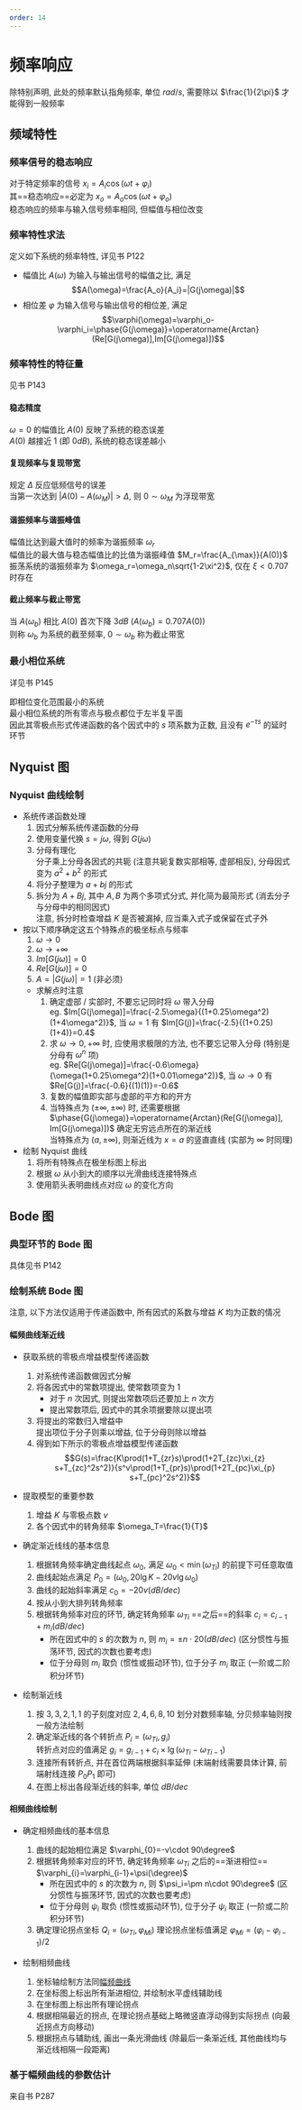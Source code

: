 ```yaml
---
order: 14
---
```


# 频率响应
除特别声明, 此处的频率默认指角频率, 单位 $rad/s$, 需要除以 $\frac{1}{2\pi}$ 才能得到一般频率

## 频域特性
### 频率信号的稳态响应
对于特定频率的信号 $x_i=A_i\cos(\omega t+\varphi_i)$  
其==稳态响应==必定为 $x_o=A_o\cos(\omega t+\varphi_o)$  
稳态响应的频率与输入信号频率相同, 但幅值与相位改变

### 频率特性求法
定义如下系统的频率特性, 详见书 P122

* 幅值比 $A(\omega)$ 为输入与输出信号的幅值之比, 满足
$$A(\omega)=\frac{A_o}{A_i}=|G(j\omega)|$$  
* 相位差 $\varphi$ 为输入信号与输出信号的相位差, 满足
$$\varphi(\omega)=\varphi_o-\varphi_i=\phase{G(j\omega)}=\operatorname{Arctan}(Re[G(j\omega)],Im[G(j\omega)])$$

### 频率特性的特征量
见书 P143

#### 稳态精度
$\omega=0$ 的幅值比 $A(0)$ 反映了系统的稳态误差  
$A(0)$ 越接近 $1$ (即 $0dB$), 系统的稳态误差越小

#### 复现频率与复现带宽
规定 $\Delta$ 反应低频信号的误差  
当第一次达到 $|A(0)-A(\omega_M)|>\Delta$, 则 $0\sim \omega_M$ 为浮现带宽 

#### 谐振频率与谐振峰值
幅值比达到最大值时的频率为谐振频率 $\omega_r$  
幅值比的最大值与稳态幅值比的比值为谐振峰值 $M_r=\frac{A_{\max}}{A(0)}$  
振荡系统的谐振频率为 $\omega_r=\omega_n\sqrt{1-2\xi^2}$, 仅在 $\xi<0.707$ 时存在

#### 截止频率与截止带宽
当 $A(\omega_b)$ 相比 $A(0)$ 首次下降 $3dB$ ($A(\omega_b)=0.707A(0)$)  
则称 $\omega_b$ 为系统的截至频率, $0\sim\omega_b$ 称为截止带宽

### 最小相位系统
详见书 P145

即相位变化范围最小的系统  
最小相位系统的所有零点与极点都位于左半复平面  
因此其零极点形式传递函数的各个因式中的 $s$ 项系数为正数, 且没有 $e^{-\tau s}$ 的延时环节

## Nyquist 图
### Nyquist 曲线绘制
* 系统传递函数处理
    1. 因式分解系统传递函数的分母
    1. 使用变量代换 $s=j\omega$, 得到 $G(j\omega)$
    1. 分母有理化  
    分子乘上分母各因式的共轭 (注意共轭复数实部相等, 虚部相反), 分母因式变为 $a^2+b^2$ 的形式
    1. 将分子整理为 $a+bj$ 的形式
    1. 拆分为 $A+Bj$, 其中 $A, B$ 为两个多项式分式, 并化简为最简形式 (消去分子与分母中的相同因式)  
    注意, 拆分时检查增益 $K$ 是否被漏掉, 应当乘入式子或保留在式子外
* 按以下顺序确定这五个特殊点的极坐标点与频率 
    1. $\omega\to 0$
    1. $\omega\to +\infty$
    1. $Im[G(j\omega)]=0$
    1. $Re[G(j\omega)]=0$
    1. $A=|G(j\omega)|=1$ (非必须)
    * 求解点时注意
        1. 确定虚部 / 实部时, 不要忘记同时将 $\omega$ 带入分母  
        eg. $Im[G(j\omega)]=\frac{-2.5\omega}{(1+0.25\omega^2)(1+4\omega^2)}$, 当 $\omega=1$ 有 $Im[G(j)]=\frac{-2.5}{(1+0.25)(1+4)}=0.4$
        1. 求 $\omega\to 0,+\infty$ 时, 应使用求极限的方法, 也不要忘记带入分母 (特别是分母有 $\omega^n$ 项)  
        eg. $Re[G(j\omega)]=\frac{-0.6\omega}{\omega(1+0.25\omega^2)(1+0.01\omega^2)}$, 当 $\omega\to 0$ 有 $Re[G(j)]=\frac{-0.6}{(1)(1)}=-0.6$
        1. 复数的幅值即实部与虚部的平方和的开方
        1. 当特殊点为 $(\pm\infty,\pm\infty)$ 时, 还需要根据 $\phase{G(j\omega)}=\operatorname{Arctan}(Re[G(j\omega)], Im[G(j\omega)])$ 确定无穷远点所在的渐近线  
        当特殊点为 $(a, \pm\infty)$, 则渐近线为 $x=a$ 的竖直直线 (实部为 $\infty$ 时同理)
* 绘制 Nyquist 曲线
    1. 将所有特殊点在极坐标图上标出
    1. 根据 $\omega$ 从小到大的顺序以光滑曲线连接特殊点
    1. 使用箭头表明曲线点对应 $\omega$ 的变化方向

## Bode 图
### 典型环节的 Bode 图
具体见书 P142

### 绘制系统 Bode 图
注意, 以下方法仅适用于传递函数中, 所有因式的系数与增益 $K$ 均为正数的情况

#### 幅频曲线渐近线
* 获取系统的零极点增益模型传递函数
    1. 对系统传递函数做因式分解
    1. 将各因式中的常数项提出, 使常数项变为 $1$  
        * 对于 $n$ 次因式, 则提出常数项后还要加上 $n$ 次方
        * 提出常数项后, 因式中的其余项据要除以提出项
    1. 将提出的常数归入增益中  
    提出项位于分子则乘以增益, 位于分母则除以增益
    1. 得到如下所示的零极点增益模型传递函数
$$G(s)=\frac{K\prod(1+T_{zr}s)\prod(1+2T_{zc}\xi_{z} s+T_{zc}^2s^2)}{s^v\prod(1+T_{pr}s)\prod(1+2T_{pc}\xi_{p} s+T_{pc}^2s^2)}$$

* 提取模型的重要参数
    1. 增益 $K$ 与零极点数 $v$
    1. 各个因式中的转角频率 $\omega_T=\frac{1}{T}$

* 确定渐近线线的基本信息
    1. 根据转角频率确定曲线起点 $\omega_0$, 满足 $\omega_0<\min(\omega_{Ti})$ 的前提下可任意取值
    1. 曲线起始点满足 $P_0=(\omega_0, 20\lg K-20v\lg\omega_0)$
    1. 曲线的起始斜率满足 $c_0=-20v (dB/dec)$
    1. 按从小到大排列转角频率
    1. 根据转角频率对应的环节, 确定转角频率 $\omega_{Ti}$ ==之后==的斜率 $c_i=c_{i-1}+m_i (dB/dec)$  
        * 所在因式中的 $s$ 的次数为 $n$, 则 $m_i=\pm n\cdot 20(dB/dec)$ (区分惯性与振荡环节, 因式的次数也要考虑)
        * 位于分母则 $m_i$ 取负 (惯性或振动环节), 位于分子 $m_i$ 取正 (一阶或二阶积分环节)

* 绘制渐近线
    1. 按 $3, 3, 2, 1, 1$ 的子刻度对应 $2, 4, 6, 8, 10$ 划分对数频率轴, 分贝频率轴则按一般方法绘制
    1. 确定渐近线的各个转折点 $P_i=(\omega_{Ti},g_i)$   
    转折点对应的值满足 $g_i=g_{i-1}+c_i\times \lg(\omega_{Ti}-\omega_{Ti-1})$
    1. 连接所有转折点, 并在首位两端根据斜率延伸 (末端射线需要具体计算, 前端射线连接 $P_0P_1$ 即可)  
    1. 在图上标出各段渐近线的斜率, 单位 $dB/dec$

#### 相频曲线绘制
* 确定相频曲线的基本信息
    1. 曲线的起始相位满足 $\varphi_{0}=-v\cdot 90\degree$
    1. 根据转角频率对应的环节, 确定转角频率 $\omega_{Ti}$ 之后的==渐进相位== $\varphi_{i}=\varphi_{i-1}+\psi(\degree)$
        * 所在因式中的 $s$ 的次数为 $n$, 则 $\psi_i=\pm n\cdot 90\degree$ (区分惯性与振荡环节, 因式的次数也要考虑)
        * 位于分母则 $\psi_i$ 取负 (惯性或振动环节), 位于分子 $\psi_i$ 取正 (一阶或二阶积分环节)
    1. 确定理论拐点坐标 $Q_i=(\omega_{Ti},\varphi_{Mi})$
    理论拐点坐标值满足 $\varphi_{Mi}=(\varphi_{i}-\varphi_{i-1}) / 2$

* 绘制相频曲线
    1. 坐标轴绘制方法同[幅频曲线](#幅频曲线渐近线)
    1. 在坐标图上标出所有渐进相位, 并绘制水平虚线辅助线
    1. 在坐标图上标出所有理论拐点
    1. 根据相隔最近的拐点, 在理论拐点基础上略微竖直浮动得到实际拐点 (向最近拐点方向移动)  
    1. 根据拐点与辅助线, 画出一条光滑曲线 (除最后一条渐近线, 其他曲线均与渐近线相隔一段距离)

### 基于幅频曲线的参数估计
来自书 P287
